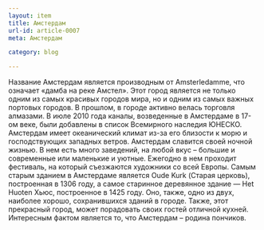 ```yaml
---
layout: item
title: Амстердам
url-id: article-0007
meta: Амстердам

category: blog

---
```


Название Амстердам является производным от Amsterledamme, что означает «дамба на реке Амстел». Этот город является не только одним из самых красивых городов мира, но и одним из самых важных портовых городов. В прошлом, в городе активно велась торговля алмазами. В июле 2010 года каналы, возведенные в Амстердаме в 17-ом веке, были добавлены в список Всемирного наследия ЮНЕСКО. Амстердам имеет океанический климат из-за его близости к морю и господствующих западных ветров. Амстердам славится своей ночной жизнью. В нем есть много заведений, на любой вкус – большие и современные или маленькие и уютные. Ежегодно в нем проходит фестиваль, на который съезжаются художники со всей Европы. Самым старым зданием в Амстердаме является Oude Kurk (Старая церковь), построенная в 1306 году, а самое старинное деревянное здание — Het Huoten Хьюс, построенное в 1425 году. Оно, также, одно из двух, наиболее хорошо, сохранившихся зданий в городе. Также, этот прекрасный город, может порадовать своих гостей отличной кухней. Интересным фактом является то, что Амстердам – родина пончиков.